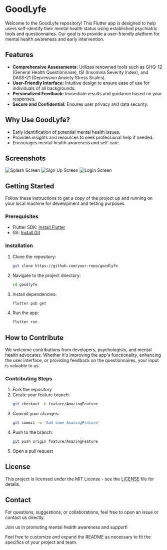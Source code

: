 
# GoodLyfe

Welcome to the GoodLyfe repository! This Flutter app is designed to help users self-identify their mental health status using established psychiatric tools and questionnaires. Our goal is to provide a user-friendly platform for mental health awareness and early intervention.

## Features

- **Comprehensive Assessments:** Utilizes renowned tools such as GHQ-12 (General Health Questionnaire), ISI (Insomnia Severity Index), and DASS-21 (Depression Anxiety Stress Scales).
- **User-Friendly Interface:** Intuitive design to ensure ease of use for individuals of all backgrounds.
- **Personalized Feedback:** Immediate results and guidance based on your responses.
- **Secure and Confidential:** Ensures user privacy and data security.

## Why Use GoodLyfe?

- Early identification of potential mental health issues.
- Provides insights and resources to seek professional help if needed.
- Encourages mental health awareness and self-care.

## Screenshots

![Splash Screen](screenshots/splash-screen.jpg) ![Sign Up Screen](screenshots/sign-up-page.jpg) ![Login Screen](screenshots/login-page.jpg)

## Getting Started

Follow these instructions to get a copy of the project up and running on your local machine for development and testing purposes.

### Prerequisites

- Flutter SDK: [Install Flutter](https://flutter.dev/docs/get-started/install)
- Git: [Install Git](https://git-scm.com/book/en/v2/Getting-Started-Installing-Git)

### Installation

1. Clone the repository:
   ```sh
   git clone https://github.com/your-repo/goodlyfe
   ```
2. Navigate to the project directory:
   ```sh
   cd goodlyfe
   ```
3. Install dependencies:
   ```sh
   flutter pub get
   ```
4. Run the app:
   ```sh
   flutter run
   ```

## How to Contribute

We welcome contributions from developers, psychologists, and mental health advocates. Whether it's improving the app's functionality, enhancing the user interface, or providing feedback on the questionnaires, your input is valuable to us.

### Contributing Steps

1. Fork the repository
2. Create your feature branch:
   ```sh
   git checkout -b feature/AmazingFeature
   ```
3. Commit your changes:
   ```sh
   git commit -m 'Add some AmazingFeature'
   ```
4. Push to the branch:
   ```sh
   git push origin feature/AmazingFeature
   ```
5. Open a pull request

## License

This project is licensed under the MIT License - see the [LICENSE](LICENSE) file for details.

## Contact

For questions, suggestions, or collaborations, feel free to open an issue or contact us directly.

Join us in promoting mental health awareness and support!

Feel free to customize and expand the README as necessary to fit the specifics of your project and team.
